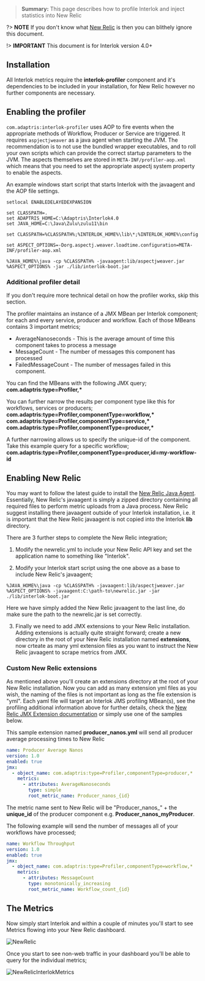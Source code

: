 > **Summary:** This page describes how to profile Interlok and inject statistics into New Relic

?> **NOTE** If you don't know what [New Relic][] is then you can blithely ignore  this document.

!> **IMPORTANT** This document is for Interlok version 4.0+

## Installation ##

All Interlok metrics require the __interlok-profiler__ component and it's dependencies to be included in your installation, for New Relic however no further components are necessary.

## Enabling the profiler ##

`com.adaptris:interlok-profiler` uses AOP to fire events when the appropriate methods of Workflow, Producer or Service are triggered. It requires `aspjectjweaver` as a java agent when starting the JVM. The recommendation is to not use the bundled wrapper executables, and to roll your own scripts which can provide the correct startup parameters to the JVM. The aspects themselves are stored in `META-INF/profiler-aop.xml` which means that you need to set the appropriate aspectj system property to enable the aspects. 

An example windows start script that starts Interlok with the javaagent and the AOP file settings.
```
setlocal ENABLEDELAYEDEXPANSION

set CLASSPATH=.
set ADAPTRIS_HOME=C:\Adaptris\Interlok4.0
set JAVA_HOME=C:\Java\Zulu\zulu11\bin

set CLASSPATH=%CLASSPATH%;%INTERLOK_HOME%\lib\*;%INTERLOK_HOME%\config

set ASPECT_OPTIONS=-Dorg.aspectj.weaver.loadtime.configuration=META-INF/profiler-aop.xml

%JAVA_HOME%\java -cp %CLASSPATH% -javaagent:lib/aspectjweaver.jar %ASPECT_OPTIONS% -jar ./lib/interlok-boot.jar
```

### Additional profiler detail ###
If you don't require more technical detail on how the profiler works, skip this section.

The profiler maintains an instance of a JMX MBean per Interlok component; for each and every service, producer and workflow.
Each of those MBeans contains 3 important metrics;
 - AverageNanoseconds - This is the average amount of time this component takes to process a message
 - MessageCount - The number of messages this component has processed
 - FailedMessageCount - The number of messages failed in this component.

You can find the MBeans with the following JMX query;
__com.adaptris:type=Profiler,*__

You can further narrow the results per component type like this for workflows, services or producers;
__com.adaptris:type=Profiler,componentType=workflow,*__
__com.adaptris:type=Profiler,componentType=service,*__
__com.adaptris:type=Profiler,componentType=producer,*__

A further narrowing allows us to specify the unique-id of the component.  Take this example query for a specific workflow;
__com.adaptris:type=Profiler,componentType=producer,id=my-workflow-id__

## Enabling New Relic ##

You may want to follow the latest guide to install the [New Relic Java Agent][]. Essentially, New Relic's javaagent is simply a zipped directory containing all required files to perform metric uploads from a Java process.  New Relic suggest installing there javaagent outside of your Interlok installation, i.e. it is important that the New Relic javaagent is not copied into the Interlok __lib__ directory.

There are 3 further steps to complete the New Relic integration;

1) Modify the newrelic.yml to include your New Relic API key and set the application name to something like "Interlok".

2) Modify your Interlok start script using the one above as a base to include New Relic's javaagent;
```
%JAVA_HOME%\java -cp %CLASSPATH% -javaagent:lib/aspectjweaver.jar %ASPECT_OPTIONS% -javaagent:C:\path-to\newrelic.jar -jar ./lib/interlok-boot.jar
```
Here we have simply added the New Relic javaagent to the last line, do make sure the path to the newrelic.jar is set correctly.

3) Finally we need to add JMX extensions to your New Relic installation.
Adding extensions is actually quite straight forward; create a new directory in the root of your New Relic installation named __extensions__, now crteate as many yml extension files as you want to instruct the New Relic javaagent to scrape metrics from JMX.

### Custom New Relic extensions ###

As mentioned above you'll create an extensions directory at the root of your New Relic installation.  Now you can add as many extension yml files as you wish, the naming of the files is not important as long as the file extension is "yml".  Each yaml file will target an Interlok JMS profiling MBean(s), see the profiling additional information above for further details, check the [New Relic JMX Extension documentation][] or simply use one of the samples below.   

This sample extension named __producer_nanos.yml__ will send all producer average processing times to New Relic

```yml
name: Producer Average Nanos
version: 1.0
enabled: true
jmx:
  - object_name: com.adaptris:type=Profiler,componentType=producer,*
    metrics:
      - attributes: AverageNanoseconds
        type: simple
        root_metric_name: Producer_nanos_{id}
```
The metric name sent to New Relic will be "Producer_nanos_" + the __unique_id__ of the producer component e.g. __Producer_nanos_myProducer__.

The following example will send the number of messages all of your workflows have processed;

```yml
name: Workflow Throughput
version: 1.0
enabled: true
jmx:
  - object_name: com.adaptris:type=Profiler,componentType=workflow,*
    metrics:
      - attributes: MessageCount
        type: monotonically_increasing
        root_metric_name: Workflow_count_{id}
```

## The Metrics ##

Now simply start Interlok and within a couple of minutes you'll start to see Metrics flowing into your New Relic dashboard.

![NewRelic](../../images/profiling/NRDefault.png)

Once you start to see non-web traffic in your dashboard you'll be able to query for the individual metrics;

![NewRelicInterlokMetrics](../../images/profiling/NRAverageNanosWorkflow.png)

[New Relic]: http://newrelic.com
[New Relic JMX Extension documentation]: https://docs.newrelic.com/docs/agents/java-agent/custom-instrumentation/java-agent-custom-jmx-instrumentation-yaml/
[New Relic Java Agent]: https://docs.newrelic.com/docs/agents/java-agent/
